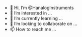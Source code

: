 - 👋 Hi, I’m @HanalogInstruments
- 👀 I’m interested in ...
- 🌱 I’m currently learning ...
- 💞️ I’m looking to collaborate on ...
- 📫 How to reach me ...

<!---
HanalogInstruments/HanalogInstruments is a ✨ special ✨ repository because its `README.md` (this file) appears on your GitHub profile.
You can click the Preview link to take a look at your changes.
--->
